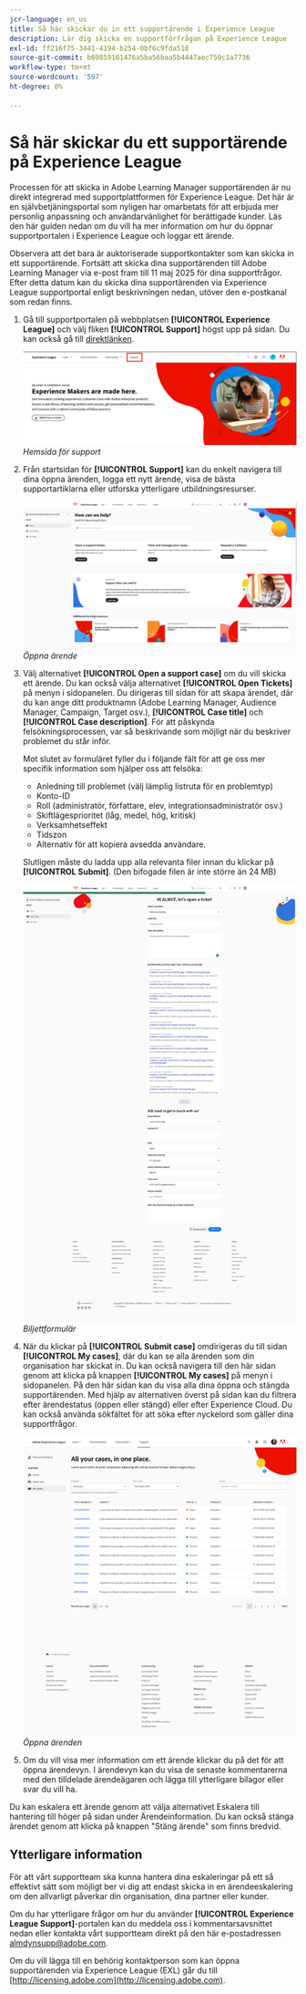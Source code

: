 ```yaml
---
jcr-language: en_us
title: Så här skickar du in ett supportärende i Experience League
description: Lär dig skicka en supportförfrågan på Experience League
exl-id: ff216f75-3441-4194-b254-0bf6c9fda518
source-git-commit: b69859161476a5ba56baa5b4447aec759c1a7736
workflow-type: tm+mt
source-wordcount: '597'
ht-degree: 0%

---
```


# Så här skickar du ett supportärende på Experience League

Processen för att skicka in Adobe Learning Manager supportärenden är nu direkt integrerad med supportplattformen för Experience League. Det här är en självbetjäningsportal som nyligen har omarbetats för att erbjuda mer personlig anpassning och användarvänlighet för berättigade kunder. Läs den här guiden nedan om du vill ha mer information om hur du öppnar supportportalen i Experience League och loggar ett ärende.

Observera att det bara är auktoriserade supportkontakter som kan skicka in ett supportärende. Fortsätt att skicka dina supportärenden till Adobe Learning Manager via e-post fram till 11 maj 2025 för dina supportfrågor. Efter detta datum kan du skicka dina supportärenden via Experience League supportportal enligt beskrivningen nedan, utöver den e-postkanal som redan finns.

1. Gå till supportportalen på webbplatsen **[!UICONTROL Experience League]** och välj fliken **[!UICONTROL Support]** högst upp på sidan. Du kan också gå till [direktlänken](https://experienceleague.adobe.com/home?lang=sv-SE#support).

   ![](assets/support.png)
   _Hemsida för support_

2. Från startsidan för **[!UICONTROL Support]** kan du enkelt navigera till dina öppna ärenden, logga ett nytt ärende, visa de bästa supportartiklarna eller utforska ytterligare utbildningsresurser.

   ![](assets/open-ticket.png)
   _Öppna ärende_

3. Välj alternativet **[!UICONTROL Open a support case]** om du vill skicka ett ärende. Du kan också välja alternativet **[!UICONTROL Open Tickets]** på menyn i sidopanelen. Du dirigeras till sidan för att skapa ärendet, där du kan ange ditt produktnamn (Adobe Learning Manager, Audience Manager, Campaign, Target osv.), **[!UICONTROL Case title]** och **[!UICONTROL Case description]**. För att påskynda felsökningsprocessen, var så beskrivande som möjligt när du beskriver problemet du står inför.

   Mot slutet av formuläret fyller du i följande fält för att ge oss mer specifik information som hjälper oss att felsöka:

   * Anledning till problemet (välj lämplig listruta för en problemtyp)
   * Konto-ID
   * Roll (administratör, författare, elev, integrationsadministratör osv.)
   * Skiftlägesprioritet (låg, medel, hög, kritisk)
   * Verksamhetseffekt
   * Tidszon
   * Alternativ för att kopiera avsedda användare.

   Slutligen måste du ladda upp alla relevanta filer innan du klickar på **[!UICONTROL Submit]**. (Den bifogade filen är inte större än 24 MB)

   ![](assets/ticket-form.png)
   _Biljettformulär_

4. När du klickar på **[!UICONTROL Submit case]** omdirigeras du till sidan **[!UICONTROL My cases]**, där du kan se alla ärenden som din organisation har skickat in. Du kan också navigera till den här sidan genom att klicka på knappen **[!UICONTROL My cases]** på menyn i sidopanelen. På den här sidan kan du visa alla dina öppna och stängda supportärenden. Med hjälp av alternativen överst på sidan kan du filtrera efter ärendestatus (öppen eller stängd) eller efter Experience Cloud. Du kan också använda sökfältet för att söka efter nyckelord som gäller dina supportfrågor.

   ![](assets/open-cases.png)
   _Öppna ärenden_

5. Om du vill visa mer information om ett ärende klickar du på det för att öppna ärendevyn. I ärendevyn kan du visa de senaste kommentarerna med den tilldelade ärendeägaren och lägga till ytterligare bilagor eller svar du vill ha.

Du kan eskalera ett ärende genom att välja alternativet Eskalera till hantering till höger på sidan under Ärendeinformation. Du kan också stänga ärendet genom att klicka på knappen &quot;Stäng ärende&quot; som finns bredvid.

## Ytterligare information

För att vårt supportteam ska kunna hantera dina eskaleringar på ett så effektivt sätt som möjligt ber vi dig att endast skicka in en ärendeeskalering om den allvarligt påverkar din organisation, dina partner eller kunder.

Om du har ytterligare frågor om hur du använder **[!UICONTROL Experience League Support]**-portalen kan du meddela oss i kommentarsavsnittet nedan eller kontakta vårt supportteam direkt på den här e-postadressen [almdynsupp@adobe.com](mailto:almdynsupp@adobe.com).

Om du vill lägga till en behörig kontaktperson som kan öppna supportärenden via Experience League (EXL) går du till [http://licensing.adobe.com](http://licensing.adobe.com).
